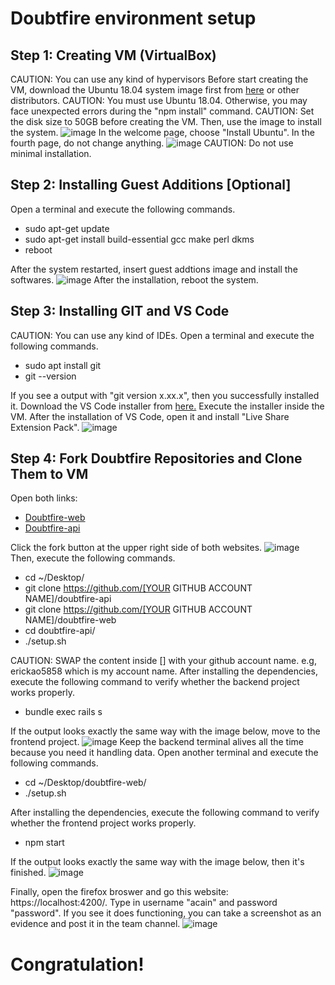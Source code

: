 # Doubtfire environment setup
## Step 1: Creating VM (VirtualBox)
CAUTION: You can use any kind of hypervisors
Before start creating the VM, download the Ubuntu 18.04 system image first from [here](https://releases.ubuntu.com/18.04.5/ubuntu-18.04.5-desktop-amd64.iso) or other distributors.
CAUTION: You must use Ubuntu 18.04. Otherwise, you may face unexpected errors during the "npm install" command.
CAUTION: Set the disk size to 50GB before creating the VM.
Then, use the image to install the system. 
![image](https://user-images.githubusercontent.com/31674374/112165388-cffb1180-8c42-11eb-879b-14159b566d64.png)
In the welcome page, choose "Install Ubuntu".
In the fourth page, do not change anything.
![image](https://user-images.githubusercontent.com/31674374/112165430-d8534c80-8c42-11eb-87c4-d4faa1ebe7e4.png)
CAUTION: Do not use minimal installation.

## Step 2: Installing Guest Additions [Optional]
Open a terminal and execute the following commands.
- sudo apt-get update
- sudo apt-get install build-essential gcc make perl dkms
- reboot

After the system restarted, insert guest addtions image and install the softwares.
![image](https://user-images.githubusercontent.com/31674374/112165491-e739ff00-8c42-11eb-9f93-e67ca8c1e508.png)
After the installation, reboot the system.

## Step 3: Installing GIT and VS Code
CAUTION: You can use any kind of IDEs.
Open a terminal and execute the following commands.
- sudo apt install git
- git --version

If you see a output with "git version x.xx.x", then you successfully installed it.
Download the VS Code installer from [here.](https://code.visualstudio.com/docs/?dv=linux64_deb)
Execute the installer inside the VM.
After the installation of VS Code, open it and install "Live Share Extension Pack".
![image](https://user-images.githubusercontent.com/31674374/112165559-f751de80-8c42-11eb-9734-4ba2e780d679.png)

## Step 4: Fork Doubtfire Repositories and Clone Them to VM
Open both links:
- [Doubtfire-web](https://github.com/doubtfire-lms/doubtfire-web)
- [Doubtfire-api](https://github.com/doubtfire-lms/doubtfire-api)

Click the fork button at the upper right side of both websites.
![image](https://user-images.githubusercontent.com/31674374/112165600-020c7380-8c43-11eb-9f74-f545eb38bb92.png)
Then, execute the following commands.
- cd ~/Desktop/
- git clone https://github.com/[YOUR GITHUB ACCOUNT NAME]/doubtfire-api
- git clone https://github.com/[YOUR GITHUB ACCOUNT NAME]/doubtfire-web
- cd doubtfire-api/
- ./setup.sh

CAUTION: SWAP the content inside [] with your github account name. e.g, erickao5858 which is my account name.
After installing the dependencies, execute the following command to verify whether the backend project works properly.
- bundle exec rails s

If the output looks exactly the same way with the image below, move to the frontend project.
![image](https://user-images.githubusercontent.com/31674374/112165642-09cc1800-8c43-11eb-8fc4-0f4344a6f1c9.png)
Keep the backend terminal alives all the time because you need it handling data.
Open another terminal and execute the following commands.
- cd ~/Desktop/doubtfire-web/
- ./setup.sh

After installing the dependencies, execute the following command to verify whether the frontend project works properly.
- npm start

If the output looks exactly the same way with the image below, then it's finished.
![image](https://user-images.githubusercontent.com/31674374/112167385-84496780-8c44-11eb-9b3b-f3e709767a83.png)

Finally, open the firefox broswer and go this website: https://localhost:4200/.
Type in username "acain" and password "password".
If you see it does functioning, you can take a screenshot as an evidence and post it in the team channel.
![image](https://user-images.githubusercontent.com/31674374/112165678-10f32600-8c43-11eb-8add-3a593e172271.png)
# Congratulation!

